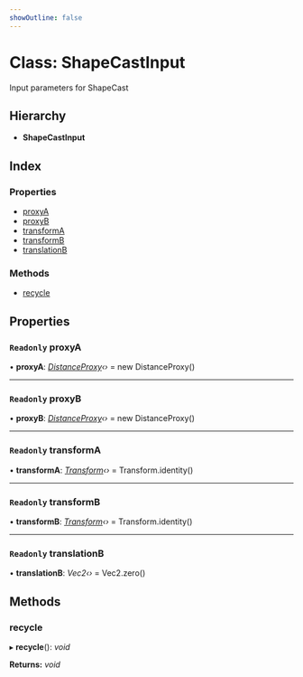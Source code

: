 ```yaml
---
showOutline: false
---
```


# Class: ShapeCastInput

Input parameters for ShapeCast

## Hierarchy

* **ShapeCastInput**

## Index

### Properties

* [proxyA](/api/classes/shapecastinput#readonly-proxya)
* [proxyB](/api/classes/shapecastinput#readonly-proxyb)
* [transformA](/api/classes/shapecastinput#readonly-transforma)
* [transformB](/api/classes/shapecastinput#readonly-transformb)
* [translationB](/api/classes/shapecastinput#readonly-translationb)

### Methods

* [recycle](/api/classes/shapecastinput#recycle)

## Properties

### `Readonly` proxyA

• **proxyA**: *[DistanceProxy](/api/classes/distanceproxy)‹›* = new DistanceProxy()

___

### `Readonly` proxyB

• **proxyB**: *[DistanceProxy](/api/classes/distanceproxy)‹›* = new DistanceProxy()

___

### `Readonly` transformA

• **transformA**: *[Transform](/api/classes/transform)‹›* = Transform.identity()

___

### `Readonly` transformB

• **transformB**: *[Transform](/api/classes/transform)‹›* = Transform.identity()

___

### `Readonly` translationB

• **translationB**: *Vec2‹›* = Vec2.zero()

## Methods

###  recycle

▸ **recycle**(): *void*

**Returns:** *void*
